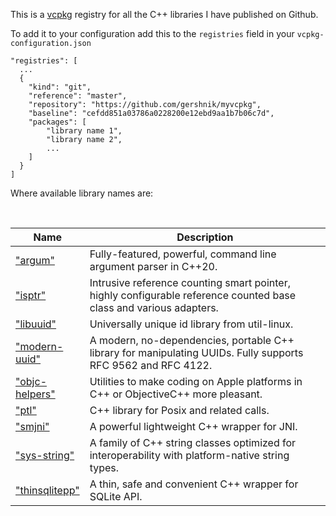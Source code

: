 This is a [vcpkg](https://vcpkg.io/en/) registry for all the C++ libraries
I have published on Github.

To add it to your configuration add this to the `registries` field in your `vcpkg-configuration.json`

```
"registries": [
  ...
  {
    "kind": "git",
    "reference": "master",
    "repository": "https://github.com/gershnik/myvcpkg",
    "baseline": "cefdd851a03786a0228200e12ebd9aa1b7b06c7d",
    "packages": [ 
        "library name 1", 
        "library name 2", 
        ...
    ]
  }
]
```

Where available library names are:

<br><table width="100%">
    <thead>
      <tr>
        <th width="20%">Name</th>
        <th>Description</th>
      </tr>
    </thead>
    <tbody>
      <tr>
        <td>["argum"](https://github.com/gershnik/argum)</td>
        <td>Fully-featured, powerful, command line argument parser in C++20.</td>
      </tr>
      <tr>
        <td>["isptr"](https://github.com/gershnik/intrusive_shared_ptr)</td>
        <td>Intrusive reference counting smart pointer, highly configurable reference counted base class and various adapters.</td>
      </tr>
      <tr>
        <td>["libuuid"](https://github.com/gershnik/libuuid-cmake)</th>
        <td>Universally unique id library from util-linux.</td>
      </tr>
      <tr>
        <td>["modern-uuid"](https://github.com/gershnik/modern-uuid)</td>
        <td>A modern, no-dependencies, portable C++ library for manipulating UUIDs. Fully supports RFC 9562 and RFC 4122.</td>
      </tr>
      <tr>
        <td>["objc-helpers"](https://github.com/gershnik/objc-helpers)</td>
        <td>Utilities to make coding on Apple platforms in C++ or ObjectiveC++ more pleasant.</td>
      </tr>
      <tr>
        <td>["ptl"](https://github.com/gershnik/ptl)</td>
        <td>C++ library for Posix and related calls.</td>
      </tr>
      <tr>
        <td>["smjni"](https://github.com/gershnik/SimpleJNI)</td>
        <td>A powerful lightweight C++ wrapper for JNI.</td>
      </tr>
      <tr>
        <td>["sys-string"](https://github.com/gershnik/sys_string)</td>
        <td>A family of C++ string classes optimized for interoperability with platform-native string types.</td>
      </tr>
      <tr>
        <td>["thinsqlitepp"](https://github.com/gershnik/thinsqlitepp)</td>
        <td>A thin, safe and convenient C++ wrapper for SQLite API.</td>
      </tr>
    </tbody>
</table>


